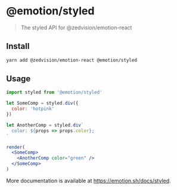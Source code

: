 # @emotion/styled

> The styled API for @zedvision/emotion-react

## Install

```bash
yarn add @zedvision/emotion-react @emotion/styled
```

## Usage

```jsx
import styled from '@emotion/styled'

let SomeComp = styled.div({
  color: 'hotpink'
})

let AnotherComp = styled.div`
  color: ${props => props.color};
`

render(
  <SomeComp>
    <AnotherComp color="green" />
  </SomeComp>
)
```

More documentation is available at https://emotion.sh/docs/styled.
